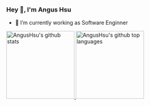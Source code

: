 ### Hey 👋, I'm Angus Hsu

- 🔭 I’m currently working as Software Enginner

<a href="https://github.com/AngusHsu">
  <img height="180em" src="https://github-readme-stats.vercel.app/api?username=AngusHsu&show_icons=true&theme=merko&count_private=true" alt="AngusHsu's github stats" />
  <img height="180em" src="https://github-readme-stats.vercel.app/api/top-langs/?username=AngusHsu&theme=merko&layout=compact" alt="AngusHsu's github top languages" />
</a>
<br/>
